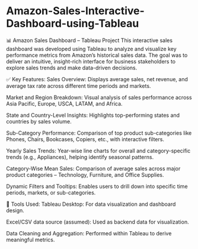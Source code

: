 # Amazon-Sales-Interactive-Dashboard-using-Tableau
📊 Amazon Sales Dashboard – Tableau Project
This interactive sales dashboard was developed using Tableau to analyze and visualize key performance metrics from Amazon’s historical sales data. The goal was to deliver an intuitive, insight-rich interface for business stakeholders to explore sales trends and make data-driven decisions.

✅ Key Features:
Sales Overview: Displays average sales, net revenue, and average tax rate across different time periods and markets.

Market and Region Breakdown: Visual analysis of sales performance across Asia Pacific, Europe, USCA, LATAM, and Africa.

State and Country-Level Insights: Highlights top-performing states and countries by sales volume.

Sub-Category Performance: Comparison of top product sub-categories like Phones, Chairs, Bookcases, Copiers, etc., with interactive filters.

Yearly Sales Trends: Year-wise line charts for overall and category-specific trends (e.g., Appliances), helping identify seasonal patterns.

Category-Wise Mean Sales: Comparison of average sales across major product categories – Technology, Furniture, and Office Supplies.

Dynamic Filters and Tooltips: Enables users to drill down into specific time periods, markets, or sub-categories.

📌 Tools Used:
Tableau Desktop: For data visualization and dashboard design.

Excel/CSV data source (assumed): Used as backend data for visualization.

Data Cleaning and Aggregation: Performed within Tableau to derive meaningful metrics.
